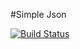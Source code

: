 #Simple Json

[![Build Status](https://travis-ci.org/darkdukey/simple-json.svg?branch=master)](https://travis-ci.org/darkdukey/simple-json)
